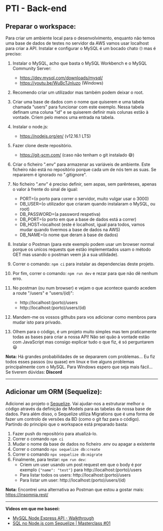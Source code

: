 # PTI - Back-end

## Preparar o workspace:

Para criar um ambiente local para o desenvolvimento, enquanto não temos uma base de dados de testes no servidor da AWS vamos usar localhost para criar a API. Instalar e configurar o MySQL é um bocado chato 🙄 mas é preciso:

1. Instalar o MySQL, acho que basta o MySQL Workbench e o MySQL Community Server:

   - https://dev.mysql.com/downloads/mysql/
   - https://youtu.be/WuBcTJnIuzo (Windows)

2. Recomendo criar um utilizador mas também podem deixar o root.

3. Criar uma base de dados com o nome que quiserem e uma tabela chamada "users" para funcionar com este exemplo. Nessa tabela definam uma coluna "id" e se quiserem definir mais colunas estão à vontade. Criem pelo menos uma entrada na tabela.

4. Instalar o node.js:

   - https://nodejs.org/en/ (v12.16.1 LTS)

5. Fazer clone deste repositório.

   - https://git-scm.com/ (caso não tenham o git instalado 😅)

6. Criar o ficheiro ".env" para armazenar as variáveis de ambiente. Este ficheiro não está no repositório porque cada um de nós tem as suas. Se repararem é ignorado no ".gitignore".

7. No ficheiro ".env" é preciso definir, sem aspas, sem parênteses, apenas o valor à frente do sinal de igual:

   - PORT=(o porto para correr o servidor, muito vulgar usar o 3000)
   - DB_USER=(o utilizador que criaram quando instalaram o MySQL, ou root)
   - DB_PASSWORD=(a password respetiva)
   - DB_PORT=(o porto em que a base de dados está a correr)
   - DB_HOST=localhost (este é localhost, igual para todos, vamos mudar quando tivermos a base de dados na AWS)
   - DB_NAME=(o nome que deram à base de dados)

8. Instalar o Postman (para este exemplo podem usar um browser normal porque os unícos requests que estão implementados usam o método GET mas usando o postman veem já a sua utilidade).

9. Correr o comando: `npm ci` para instalar as dependencias deste projeto.

10. Por fim, correr o comando: `npm run dev` e rezar para que não dê nenhum erro.

11. No postman (ou num browser) e vejam o que acontece quando acedem a route "/users" e "users/(id)":

    - http://localhost:(porto)/users
    - http://localhost:(porto)/users/(id)

12. Mandem-me os vossos githubs para vos adicionar como membros para mudar isto para privado.

13. Olhem para o código, é um projeto muito simples mas tem praticamente todas as bases para criar a nossa API! Não sei quão à vontade estão com JavaScript mas consigo explicar tudo o que fiz, é só perguntarem 😃

**Nota:** Há grandes probabilidades de se depararem com problemas... Eu fiz todos esses passos (ou quase) em linux e tive alguns problemas principalmente com o MySQL. Para Windows espero que seja mais fácil... Se tiverem dúvidas: **Discord**

---

## Adicionar um ORM (Sequelize):

Adicionei ao projeto o [Sequelize](https://sequelize.org/v5/). Vai ajudar-nos a estruturar melhor o código através da definição de Models para as tabelas da nossa base de dados. Para além disso, o Sequelize utiliza Migrations que é uma forma de fazer um controlo de versões da BD (como o git faz para o código). Partindo do principio que o workspace está preparado basta:

1. Fazer push do repositório para atualizá-lo.
2. Correr o comando `npm ci`
3. Mudar o nome da base de dados no ficheiro .env ou apagar a existente
4. Correr o comando `npx sequelize db:create`
5. Correr o comando `npx sequelize db:migrate`
6. Finalmente, para testar: `npm run dev`:
   - Criem um user usando um post request em que o body é por exemplo `{"name": "test"}` para http://localhost:(porto)/users
   - Para listar todos os users: http://localhost:(porto)/users
   - Para listar um user: http://localhost:(porto)/users/(id)

**Nota:** Encontrei uma alternativa ao Postman que estou a gostar mais: https://insomnia.rest/

---

**Videos em que me baseei:**

- [MySQL Node Express API - Walkthrough](https://youtu.be/LVfH5FDOa3o)
- [SQL no Node.js com Sequelize | Masterclass #01](https://youtu.be/Fbu7z5dXcRs)
